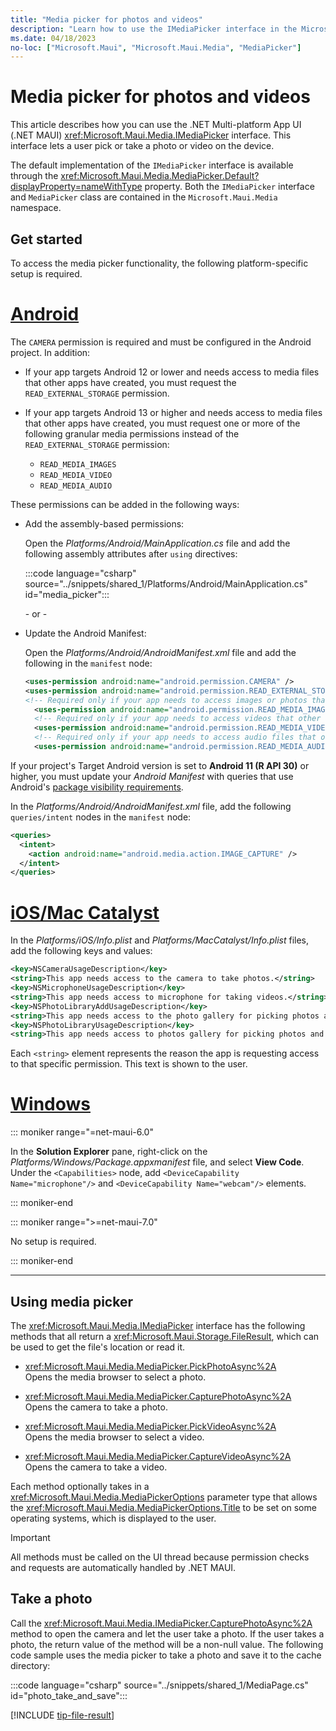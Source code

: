 ```yaml
---
title: "Media picker for photos and videos"
description: "Learn how to use the IMediaPicker interface in the Microsoft.Maui.Media namespace, to prompt the user to select or take a photo or video"
ms.date: 04/18/2023
no-loc: ["Microsoft.Maui", "Microsoft.Maui.Media", "MediaPicker"]
---
```


# Media picker for photos and videos

This article describes how you can use the .NET Multi-platform App UI (.NET MAUI) <xref:Microsoft.Maui.Media.IMediaPicker> interface. This interface lets a user pick or take a photo or video on the device.

The default implementation of the `IMediaPicker` interface is available through the <xref:Microsoft.Maui.Media.MediaPicker.Default?displayProperty=nameWithType> property. Both the `IMediaPicker` interface and `MediaPicker` class are contained in the `Microsoft.Maui.Media` namespace.

## Get started

To access the media picker functionality, the following platform-specific setup is required.

<!-- markdownlint-disable MD025 -->
# [Android](#tab/android)

The `CAMERA` permission is required and must be configured in the Android project. In addition:

- If your app targets Android 12 or lower and needs access to media files that other apps have created, you must request the `READ_EXTERNAL_STORAGE` permission.
- If your app targets Android 13 or higher and needs access to media files that other apps have created, you must request one or more of the following granular media permissions instead of the `READ_EXTERNAL_STORAGE` permission:

  - `READ_MEDIA_IMAGES`
  - `READ_MEDIA_VIDEO`
  - `READ_MEDIA_AUDIO`

These permissions can be added in the following ways:

- Add the assembly-based permissions:

  Open the _Platforms/Android/MainApplication.cs_ file and add the following assembly attributes after `using` directives:

  :::code language="csharp" source="../snippets/shared_1/Platforms/Android/MainApplication.cs" id="media_picker":::

  \- or -

- Update the Android Manifest:

  Open the _Platforms/Android/AndroidManifest.xml_ file and add the following in the `manifest` node:

  ```xml
  <uses-permission android:name="android.permission.CAMERA" />
  <uses-permission android:name="android.permission.READ_EXTERNAL_STORAGE" android:maxSdkVersion="32" />
  <!-- Required only if your app needs to access images or photos that other apps created -->
	<uses-permission android:name="android.permission.READ_MEDIA_IMAGES" />
	<!-- Required only if your app needs to access videos that other apps created -->
	<uses-permission android:name="android.permission.READ_MEDIA_VIDEO" />
	<!-- Required only if your app needs to access audio files that other apps created -->
	<uses-permission android:name="android.permission.READ_MEDIA_AUDIO" />    
  ```
<!-- NOT SUPPORTED
  \- or -

- Use the Android project properties:

  Right-click on the Android project and open the project's properties. Under _Android Manifest_ find the **Required permissions:** area and check the appropriate permissions. This will automatically update the _AndroidManifest.xml_ file.
-->

If your project's Target Android version is set to **Android 11 (R API 30)** or higher, you must update your _Android Manifest_ with queries that use Android's [package visibility requirements](https://developer.android.com/preview/privacy/package-visibility).

In the _Platforms/Android/AndroidManifest.xml_ file, add the following `queries/intent` nodes in the `manifest` node:

```xml
<queries>
  <intent>
    <action android:name="android.media.action.IMAGE_CAPTURE" />
  </intent>
</queries>
```

# [iOS/Mac Catalyst](#tab/macios)

In the _Platforms/iOS/Info.plist_ and _Platforms/MacCatalyst/Info.plist_ files, add the following keys and values:

```xml
<key>NSCameraUsageDescription</key>
<string>This app needs access to the camera to take photos.</string>
<key>NSMicrophoneUsageDescription</key>
<string>This app needs access to microphone for taking videos.</string>
<key>NSPhotoLibraryAddUsageDescription</key>
<string>This app needs access to the photo gallery for picking photos and videos.</string>
<key>NSPhotoLibraryUsageDescription</key>
<string>This app needs access to photos gallery for picking photos and videos.</string>
```

Each `<string>` element represents the reason the app is requesting access to that specific permission. This text is shown to the user.

# [Windows](#tab/windows)

::: moniker range="=net-maui-6.0"

<!-- NOT SUPPORTED>
In the `Package.appxmanifest` under **Capabilities** ensure that `Microphone` and `Webcam` capabilities are checked.
-->

In the **Solution Explorer** pane, right-click on the _Platforms/Windows/Package.appxmanifest_ file, and select **View Code**. Under the `<Capabilities>` node, add `<DeviceCapability Name="microphone"/>` and `<DeviceCapability Name="webcam"/>` elements.

::: moniker-end

::: moniker range=">=net-maui-7.0"

No setup is required.

::: moniker-end

-----
<!-- markdownlint-enable MD025 -->

## Using media picker

The <xref:Microsoft.Maui.Media.IMediaPicker> interface has the following methods that all return a <xref:Microsoft.Maui.Storage.FileResult>, which can be used to get the file's location or read it.

- <xref:Microsoft.Maui.Media.MediaPicker.PickPhotoAsync%2A>\
Opens the media browser to select a photo.

- <xref:Microsoft.Maui.Media.MediaPicker.CapturePhotoAsync%2A>\
Opens the camera to take a photo.

- <xref:Microsoft.Maui.Media.MediaPicker.PickVideoAsync%2A>\
Opens the media browser to select a video.

- <xref:Microsoft.Maui.Media.MediaPicker.CaptureVideoAsync%2A>\
Opens the camera to take a video.

Each method optionally takes in a <xref:Microsoft.Maui.Media.MediaPickerOptions> parameter type that allows the <xref:Microsoft.Maui.Media.MediaPickerOptions.Title> to be set on some operating systems, which is displayed to the user.

> [!IMPORTANT]
> All methods must be called on the UI thread because permission checks and requests are automatically handled by .NET MAUI.

## Take a photo

Call the <xref:Microsoft.Maui.Media.IMediaPicker.CapturePhotoAsync%2A> method to open the camera and let the user take a photo. If the user takes a photo, the return value of the method will be a non-null value. The following code sample uses the media picker to take a photo and save it to the cache directory:

:::code language="csharp" source="../snippets/shared_1/MediaPage.cs" id="photo_take_and_save":::

[!INCLUDE [tip-file-result](../includes/tip-file-result.md)]
